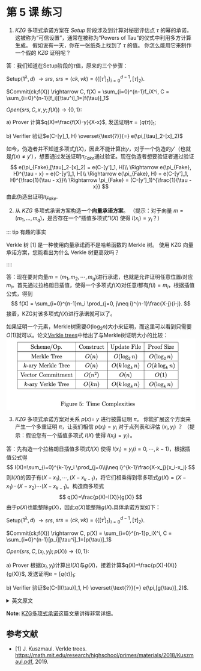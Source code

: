 # 第 5 课 练习

1. $KZG$ 多项式承诺方案在 $Setup$ 阶段涉及到计算对秘密评估点 $\tau$ 的幂的承诺，这被称为“可信设置”，通常在被称为“Powers of Tau”的仪式中利用多方计算生成。 假如说有一天，你在一张纸条上找到了 $\tau$ 的值。 你怎么能用它来制作一个假的 $KZG$ 证明呢？

答：我们知道在Setup阶段的$\tau$值，原来的三个步骤：

Setup($1^\lambda,d$) $\rightarrow srs$, $srs = (ck, vk) = (\{[\tau ^i ]_1\}_{i=0}^{d-1}, [\tau]_2)$.

$Commit(ck;f(X)) \rightarrow C, f(X) = \sum_{i=0}^{n-1}f_iX^i, C = \sum_{i=0}^{n-1}[f_i][\tau^i]_1=[f(\tau)]_1$

$Open(srs,C,x,y;f(X)) \rightarrow \{0,1\}$:

a) Prover 计算$q(X)=\frac{f(X)-y}{X-x}$, 发送证明$\pi = [q(\tau)]_1$;

b) Verifier 验证$e(C-[y]_1, H) \overset{\text{?}}{=} e(\pi,[\tau]_2-[x]_2)$

如今，伪造者并不知道多项式$f(X)$，因此不能计算出$y$，对于一个伪造的$y'$（也就是$f(x) \neq y'$），想要通过发送证明$\pi_{Fake}$通过验证。现在伪造者想要验证者通过验证
$$
e(\pi_{Fake},[\tau]_2-[x]_2) = e(C-[y']_1, H)\\
\Rightarrow e(\pi_{Fake}, H)^{\tau - x} = e(C-[y']_1, H)\\
\Rightarrow e(\pi_{Fake}, H) = e(C-[y']_1, H)^{\frac{1}{\tau - x}}\\
\Rightarrow \pi_{Fake} = (C-[y']_1)^{\frac{1}{\tau - x}}
$$
由此伪造出证明$\pi_{Fake}$.

2. 从 $KZG$ 多项式承诺方案构造一个**向量承诺方案**。 （提示：对于向量 $m=\left(m_{1}, \ldots, m_{q}\right)$，是否存在一个“插值多项式”$I(X)$ 使得 $I\left(x_{i}\right)=y_{i}$？）

::: tip 有趣的事实

Verkle 树 [1] 是一种使用向量承诺而不是哈希函数的 Merkle 树。 使用 KZG 向量承诺方案，您能看出为什么 Verkle 树更高效吗？

::::

答：现在要对向量$m = (m_1,m_2,\cdots,m_q)$进行承诺，也就是允许证明任意位置$i$对应$m_i$。首先通过拉格朗日插值，使得一个多项式$f(X)$对任意$i$都有$f(i)=m_i$，根据插值公式，得到
$$
f(X) = \sum_{i=0}^{n-1}m_i \prod_{j=0, j\neq i}^{n-1}\frac{X-j}{i-j}.
$$
接着，KZG对该多项式$f(X)$进行承诺就可以了。

如果证明一个元素，Merkle树需要$O(\log_2n)$大小来证明，而这里可以看到只需要$O(1)$就可以。论文[Verkle trees]( https://math.mit.edu/research/highschool/primes/materials/2018/Kuszmaul.pdf)中给出了与Merkle树证明大小的比较：
<img src="lecture5/img/VerkleTree.png" alt="" align=center />

3. $KZG$ 多项式承诺方案对关系 $p(x)=$ $y$ 进行披露证明 $\pi$。 你能扩展这个方案来产生一个多重证明 $\pi$，让我们相信 $p\left(x_{i}\right)=y_{i}$ 对于点列表和评估 $\left(x_{i }, y_{i}\right)$ ？ （提示：假设您有一个插值多项式 $I(X)$ 使得 $I\left(x_{i}\right)=y_{i}$）。

答：先构造一个拉格朗日插值多项式$I(X)$ 使得 $I\left(x_{i}\right)=y_{i}(i=0,\cdots, k-1)$，根据插值公式得
$$
I(X)=\sum_{i=0}^{k-1}y_i \prod_{j=0\\j\neq i}^{k-1}\frac{X-x_j}{x_i-x_j}
$$
则$I(X)$的因子有$(X-x_1), \cdots, (X-x_{k-1})$，将它们相乘得到零多项式$g(X)=(X-x_1)\cdot (X-x_2) \cdots (X-x_{k-1})$。构造商多项式
$$
q(X)=\frac{p(X)-I(X)}{g(X)}
$$
由于$p(X)$也能整除$g(X)$，因此$q(X)$能整除$g(X)$.具体承诺方案如下：

Setup($1^\lambda,d$) $\rightarrow srs$, $srs = (ck, vk) = (\{[\tau ^i ]_1\}_{i=0}^{d-1}, [\tau]_2)$.

$Commit(ck;f(X)) \rightarrow C, p(X) = \sum_{i=0}^{n-1}p_iX^i, C = \sum_{i=0}^{n-1}[p_i][\tau^i]_1=[p(\tau)]_1$

$Open(srs,C,(x_i,y_i);p(X)) \rightarrow \{0,1\}$:

a) Prover 根据$(x_i,y_i)$计算出$I(X)$与$g(X)$，接着计算$q(X)=\frac{p(X)-I(X)}{g(X)}$, 发送证明$\pi = [q(\tau)]_1$;

b) Verifier 验证$e(C-[I(\tau)]_1, H) \overset{\text{?}}{=} e(\pi,[g(\tau)]_2)$.


<details>
<summary>英文原文</summary>


1. The $Setup$ phase of the $KZG$ polynomial commitment scheme involves computing commitments to powers of a secret evaluation point $\tau$. This is called the "trusted setup" and is often generated in a multi-party computation known as the "Powers of Tau" ceremony. One day, you find the value of $\tau$ on a slip of paper. How can you use it to make a fake $KZG$ opening proof?

2. Construct a **vector commitment scheme** from the $KZG$ polynomial commitment scheme. (Hint: For a vector $m=\left(m_{1}, \ldots, m_{q}\right)$, is there an "interpolation polynomial" $I(X)$ such that $I(i)=m[i]$ ?)

::: tip Fun fact

The Verkle tree [1] is a Merkle tree that uses a vector commitment instead of a hash function. Using the KZG vector commitment scheme, can you see why a Verkle tree is more efficient?

:::

3. The $KZG$ polynomial commitment scheme makes an opening proof $\pi$ for the relation $p(x)=$ $y$. Can you extend the scheme to produce a multiproof $\pi$, that convinces us of $p\left(x_{i}\right)=y_{i}$ for a list of points and evaluations $\left(x_{i}, y_{i}\right)$ ? (Hint: assume that you have an interpolation polynomial $I(X)$ such that $I\left(x_{i}\right)=y_{i}$).

</details>

**Note**: [KZG多项式承诺](https://dankradfeist.de/ethereum/2021/10/13/kate-polynomial-commitments-mandarin.html#fnref:1)这篇文章讲得非常详细。

## 参考文献

- [1] J. Kuszmaul. Verkle trees. https://math.mit.edu/research/highschool/primes/materials/2018/Kuszmaul.pdf, 2019.